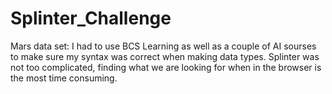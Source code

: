 # Splinter_Challenge
Mars data set:
I had to use BCS Learning as well as a couple of AI sourses to make sure my syntax was correct when making data types. 
Splinter was not too complicated, finding what we are looking for when in the browser is the most time consuming. 